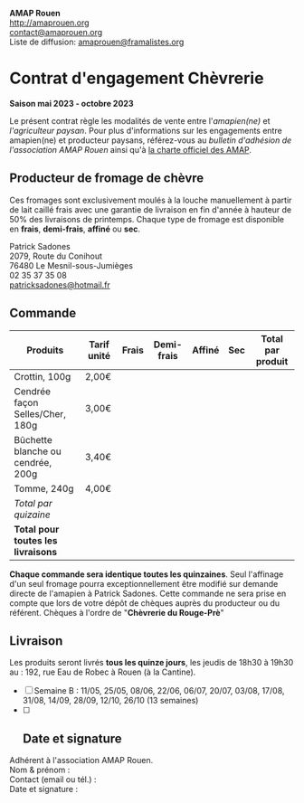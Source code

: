 **AMAP Rouen**  
http://amaprouen.org  
contact@amaprouen.org  
Liste de diffusion: amaprouen@framalistes.org

# Contrat d'engagement Chèvrerie

**Saison mai 2023 - octobre 2023**

Le présent contrat règle les modalités de vente entre l'*amapien(ne)* et *l'agriculteur paysan*.
Pour plus d'informations sur les engagements entre amapien(ne) et producteur paysans, référez-vous au *bulletin d'adhésion de l'association AMAP Rouen* ainsi qu'à [la charte officiel des AMAP](http://miramap.org/IMG/pdf/charte_des_amap_mars_2014-2.pdf).

## Producteur de fromage de chèvre

Ces fromages sont exclusivement moulés à la louche manuellement à partir de lait caillé frais avec une garantie de livraison en fin d'année à hauteur de 50% des livraisons de printemps. Chaque type de fromage est disponible en **frais**, **demi-frais**, **affiné** ou **sec**.

Patrick Sadones  
2079, Route du Conihout  
76480 Le Mesnil-sous-Jumièges  
02 35 37 35 08  
patricksadones@hotmail.fr  

## Commande

| Produits                             | Tarif unité | Frais | Demi-frais | Affiné | Sec | **Total par produit** |
| ------------------------------------ | ----------- | ----- | ---------- | ------ | --- | --------------------- |
| Crottin, 100g                        | 2,00€       |       |            |        |     |                       |
| Cendrée façon Selles/Cher, 180g      | 3,00€       |       |            |        |     |                       |
| Bûchette blanche ou cendrée, 200g    | 3,40€       |       |            |        |     |                       |
| Tomme, 240g                          | 4,00€       |       |            |        |     |                       |
| *Total par quizaine*                 |             |       |            |        |     |                       |
| **Total pour toutes les livraisons** |             |       |            |        |     | &nbsp;                |

**Chaque commande sera identique toutes les quinzaines**. Seul l'affinage d'un seul fromage pourra exceptionnellement être modifié sur demande directe de l'amapien à Patrick Sadones.
Cette commande ne sera prise en compte que lors de votre dépôt de chèques auprès du producteur ou du référent.
Chèques à l'ordre de "**Chèvrerie du Rouge-Prè**"

## Livraison

Les produits seront livrés **tous les quinze jours**, les jeudis de 18h30 à 19h30 au : 192, rue Eau de Robec à Rouen (à la Cantine).

- [ ] Semaine B : 11/05, 25/05, 08/06, 22/06, 06/07, 20/07, 03/08, 17/08, 31/08, 14/09, 28/09, 12/10, 26/10 (13 semaines)
- [ ] ## Date et signature

Adhérent à l'association AMAP Rouen.  
Nom & prénom :  
Contact (email ou tél.) :  
Date et signature :
